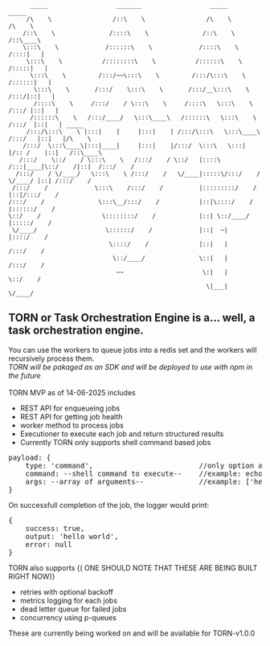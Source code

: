 ```    
      _____                   _______                   _____                    _____          
     /\    \                 /::\    \                 /\    \                  /\    \         
    /::\    \               /::::\    \               /::\    \                /::\____\        
    \:::\    \             /::::::\    \             /::::\    \              /::::|   |        
     \:::\    \           /::::::::\    \           /::::::\    \            /:::::|   |        
      \:::\    \         /:::/~~\:::\    \         /:::/\:::\    \          /::::::|   |        
       \:::\    \       /:::/    \:::\    \       /:::/__\:::\    \        /:::/|::|   |        
       /::::\    \     /:::/    / \:::\    \     /::::\   \:::\    \      /:::/ |::|   |        
      /::::::\    \   /:::/____/   \:::\____\   /::::::\   \:::\    \    /:::/  |::|   | _____  
     /:::/\:::\    \ |:::|    |     |:::|    | /:::/\:::\   \:::\____\  /:::/   |::|   |/\    \ 
    /:::/  \:::\____\|:::|____|     |:::|    |/:::/  \:::\   \:::|    |/:: /    |::|   /::\____\
   /:::/    \::/    / \:::\    \   /:::/    / \::/   |::::\  /:::|____|\::/    /|::|  /:::/    /
  /:::/    / \/____/   \:::\    \ /:::/    /   \/____|:::::\/:::/    /  \/____/ |::| /:::/    / 
 /:::/    /             \:::\    /:::/    /          |:::::::::/    /           |::|/:::/    /  
/:::/    /               \:::\__/:::/    /           |::|\::::/    /            |::::::/    /   
\::/    /                 \::::::::/    /            |::| \::/____/             |:::::/    /    
 \/____/                   \::::::/    /             |::|  ~|                   |::::/    /     
                            \::::/    /              |::|   |                   /:::/    /      
                             \::/____/               \::|   |                  /:::/    /       
                              ~~                      \:|   |                  \::/    /        
                                                       \|___|                   \/____/         
```
## TORN or Task Orchestration Engine is a... well, a task orchestration engine. 
You can use the workers to queue jobs into a redis set and the workers will recursively process them.<br> 
*TORN will be pakaged as an SDK and will be deployed to use with npm in the future*<br><br>
TORN MVP as of 14-06-2025 includes
- REST API for enqueueing jobs
- REST API for getting job health
- worker method to process jobs
- Executioner to execute each job and return structured results
- Currently TORN only supports shell command based jobs 

<pre lang="markdown">payload: {
    type: 'command',                         //only option as of now
    command: --shell command to execute--    //example: echo
    args: --array of arguments--             //example: ['hello', 'world']
}</pre>

On successfull completion of the job, the logger would print:
<pre lang="markdown">
{   
    success: true,
    output: 'hello world',
    error: null
}
</pre>

TORN also supports 
{( ONE SHOULD NOTE THAT THESE ARE BEING BUILT RIGHT NOW)}
- retries with optional backoff
- metrics logging for each jobs
- dead letter queue for failed jobs
- concurrency using p-queues

These are currently being worked on and will be available for TORN-v1.0.0

